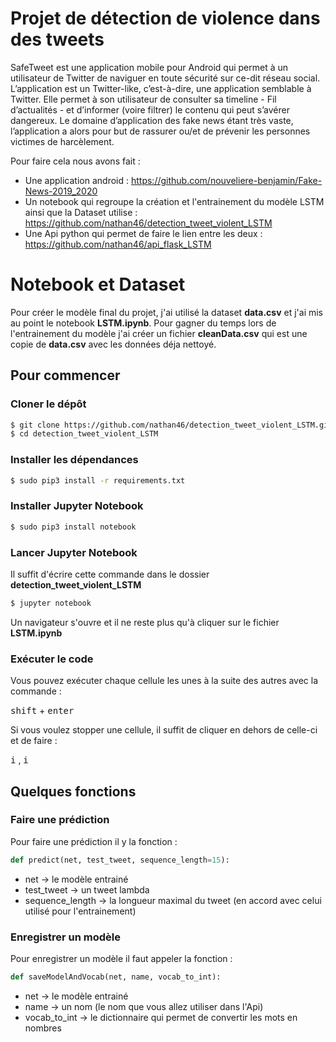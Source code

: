 # Projet de détection de violence dans des tweets

SafeTweet est une application mobile pour Android qui permet à un utilisateur de Twitter de naviguer en toute sécurité sur ce-dit réseau social. L’application est un Twitter-like, c’est-à-dire, une application semblable à Twitter. Elle permet à son utilisateur de consulter sa timeline - Fil d’actualités - et d’informer (voire filtrer) le contenu qui peut s’avérer dangereux. Le domaine d’application des fake news étant très vaste, l’application a alors pour but de rassurer ou/et de prévenir les personnes victimes de harcèlement.

Pour faire cela nous avons fait :
 - Une application android : https://github.com/nouveliere-benjamin/Fake-News-2019_2020
 - Un notebook qui regroupe la création et l'entrainement du modèle LSTM ainsi que la Dataset utilise : https://github.com/nathan46/detection_tweet_violent_LSTM
 - Une Api python qui permet de faire le lien entre les deux : https://github.com/nathan46/api_flask_LSTM

# Notebook et Dataset
Pour créer le modèle final du projet, j'ai utilisé la dataset **data.csv** et j'ai mis au point le notebook **LSTM.ipynb**.
Pour gagner du temps lors de l'entrainement du modèle j'ai créer un fichier **cleanData.csv** qui est une copie de **data.csv** avec les données déja nettoyé.

## Pour commencer

### Cloner le dépôt
```bash
$ git clone https://github.com/nathan46/detection_tweet_violent_LSTM.git
$ cd detection_tweet_violent_LSTM
```
### Installer les dépendances
```bash
$ sudo pip3 install -r requirements.txt
```

### Installer Jupyter Notebook

```bash
$ sudo pip3 install notebook
```

### Lancer Jupyter Notebook
Il suffit d'écrire cette commande dans le dossier **detection_tweet_violent_LSTM**
```bash
$ jupyter notebook
```
Un navigateur s'ouvre et il ne reste plus qu'à cliquer sur le fichier **LSTM.ipynb**

### Exécuter le code
Vous pouvez exécuter chaque cellule les unes à la suite des autres avec la commande :

<kbd>shift</kbd> + <kbd>enter</kbd>

Si vous voulez stopper une cellule, il suffit de cliquer en dehors de celle-ci et de faire :

<kbd>i</kbd> , <kbd>i</kbd>

## Quelques fonctions

### Faire une prédiction
Pour faire une prédiction il y la fonction :
```python
def predict(net, test_tweet, sequence_length=15):
``` 
- net -> le modèle entrainé
- test_tweet -> un tweet lambda
- sequence_length -> la longueur maximal du tweet (en accord avec celui utilisé pour l'entrainement)

### Enregistrer un modèle 

Pour enregistrer un modèle il faut appeler la fonction : 
```python
def saveModelAndVocab(net, name, vocab_to_int):
``` 
- net -> le modèle entrainé
- name -> un nom (le nom que vous allez utiliser dans l'Api)
- vocab_to_int -> le dictionnaire qui permet de convertir les mots en nombres 
